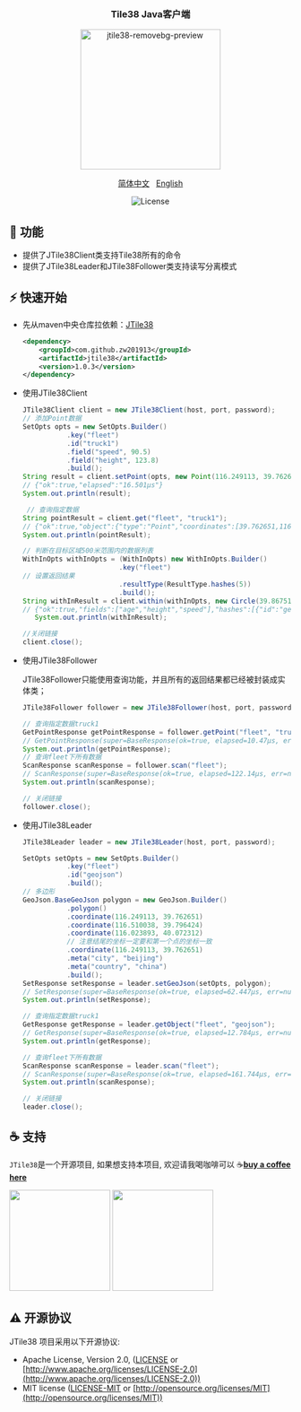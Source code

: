 <div align="center">
<h3>Tile38 Java客户端</h3>
<p><img width="250" alt="jtile38-removebg-preview" src="https://user-images.githubusercontent.com/16849315/186699764-7a4d43b9-4269-4c3b-88b0-cee4d49847f9.png"></p>
  <p>
    <a href="https://github.com/zw201913/jtile38/blob/main/README.md">简体中文</a>&nbsp;&nbsp;
    <a href="https://github.com/zw201913/jtile38/blob/main/README.en-US.md">English</a>
</p>
  <p><img alt="License" src="https://camo.githubusercontent.com/093fc33ad6230c9fc08a4ca2392f4cf7fbe51e746be4d1a09456d8b1e1101a40/68747470733a2f2f696d672e736869656c64732e696f2f6372617465732f6c2f73616c766f2e737667" /></p>
</div>

## 🎯 功能

   - 提供了JTile38Client类支持Tile38所有的命令
   - 提供了JTile38Leader和JTile38Follower类支持读写分离模式

## ⚡️ 快速开始

   - 先从maven中央仓库拉依赖：[JTile38](https://mvnrepository.com/artifact/com.github.zw201913/jtile38)
     ```xml
     <dependency>
         <groupId>com.github.zw201913</groupId>
         <artifactId>jtile38</artifactId>
         <version>1.0.3</version>
     </dependency>
     ```
   - 使用JTile38Client
   
     ```java
     JTile38Client client = new JTile38Client(host, port, password);
     // 添加Point数据
     SetOpts opts = new SetOpts.Builder()
                .key("fleet")
                .id("truck1")
                .field("speed", 90.5)
                .field("height", 123.8)
                .build();
     String result = client.setPoint(opts, new Point(116.249113, 39.762651));
     // {"ok":true,"elapsed":"16.501µs"}
     System.out.println(result);

      // 查询指定数据
     String pointResult = client.get("fleet", "truck1");
     // {"ok":true,"object":{"type":"Point","coordinates":[39.762651,116.249113]},"elapsed":"17.223µs"}
     System.out.println(pointResult);
     
     // 判断在目标区域500米范围内的数据列表
     WithInOpts withInOpts = (WithInOpts) new WithInOpts.Builder()
                             .key("fleet")
     // 设置返回结果
                             .resultType(ResultType.hashes(5))
                             .build();
     String withInResult = client.within(withInOpts, new Circle(39.867514, 116.577703, 500));
     // {"ok":true,"fields":["age","height","speed"],"hashes":[{"id":"geojsonPolygon","hash":"wx4fu","fields":[0,120.5,90.5]},{"id":"geojsonMultiPolygon","hash":"wx4fu","fields":[0,120.5,90.5]}],"count":2,"cursor":0,"elapsed":"86.252µs"}
        System.out.println(withInResult);
     
     //关闭链接
     client.close();
     ```
   - 使用JTile38Follower

     JTile38Follower只能使用查询功能，并且所有的返回结果都已经被封装成实体类；
     ```java
     JTile38Follower follower = new JTile38Follower(host, port, password);
     
     // 查询指定数据truck1
     GetPointResponse getPointResponse = follower.getPoint("fleet", "truck1");
     // GetPointResponse(super=BaseResponse(ok=true, elapsed=10.47µs, err=null), fields=null, point=GetPointResponse.Point(lat=116.249113, lon=39.762651, z=0))
     System.out.println(getPointResponse);
     // 查询fleet下所有数据
     ScanResponse scanResponse = follower.scan("fleet");
     // ScanResponse(super=BaseResponse(ok=true, elapsed=122.14µs, err=null), fields=[age, height, speed], ids=null, points=null, bounds=null, hashes=null, objects=[ScanResponse.Data(id=bounds1, object=ScanResponse.DataObject(raw=null, type=Polygon, coordinates=[[[39.867514, 116.577703], [39.868634, 116.577703], [39.868634, 116.578497], [39.867514, 116.578497], [39.867514, 116.577703]]], meta=null), fields=[0.0, 120.5, 90.5]), ScanResponse.Data(id=geojsonLineString, object=ScanResponse.DataObject(raw=null, type=LineString, coordinates=[[39.867514, 116.577703], [39.868634, 116.578497]], meta={name=zouwei, gender=7}), fields=[0.0, 120.5, 90.5]), ScanResponse.Data(id=geojsonMultiLineString, object=ScanResponse.DataObject(raw=null, type=MultiLineString, coordinates=[[[39.867514, 116.577703], [39.868634, 116.578497]], [[39.867314, 116.577503], [39.866634, 116.576497]]], meta={name=zouwei, gender=1}), fields=[0.0, 120.5, 90.5]), ScanResponse.Data(id=geojsonMultiPoint, object=ScanResponse.DataObject(raw=null, type=MultiPoint, coordinates=[[39.867514, 116.577703], [39.868634, 116.578497]], meta={name=zouwei, age=30}), fields=[0.0, 120.5, 90.5]), ScanResponse.Data(id=geojsonMultiPolygon, object=ScanResponse.DataObject(raw=null, type=MultiPolygon, coordinates=[[[[116.577703, 39.867514], [116.578497, 39.868634], [116.576497, 39.867634], [116.577703, 39.867514]], [[116.577703, 39.867514], [116.578497, 39.868634], [116.576497, 39.867634], [116.577703, 39.867514]]]], meta={name=zouwei, gender=7}), fields=[0.0, 120.5, 90.5]), ScanResponse.Data(id=geojsonPoint, object=ScanResponse.DataObject(raw=null, type=Point, coordinates=[39.867514, 116.577703], meta={name=zouwei, age=30}), fields=[0.0, 120.5, 90.5]), ScanResponse.Data(id=geojsonPolygon, object=ScanResponse.DataObject(raw=null, type=Polygon, coordinates=[[[116.577703, 39.867514], [116.578497, 39.868634], [116.576497, 39.867634], [116.577703, 39.867514]]], meta={name=zouwei, gender=7}), fields=[0.0, 120.5, 90.5]), ScanResponse.Data(id=geojsonpoint, object=ScanResponse.DataObject(raw=null, type=LineString, coordinates=[[39.867514, 116.577703], [39.868634, 116.578497]], meta={name=zouwei}), fields=[0.0, 120.5, 90.5]), ScanResponse.Data(id=hash, object=ScanResponse.DataObject(raw=rawString, type=RawString, coordinates=null, meta=null), fields=[0.0, 120.5, 90.5]), ScanResponse.Data(id=hello, object=ScanResponse.DataObject(raw=null, type=Point, coordinates=[33.462, -112.268], meta=null), fields=[30.0, 0.0, 0.0]), ScanResponse.Data(id=json, object=ScanResponse.DataObject(raw={"name":{"first":"zou"}}, type=RawString, coordinates=null, meta=null), fields=[0.0, 0.0, 0.0]), ScanResponse.Data(id=point1, object=ScanResponse.DataObject(raw=null, type=Point, coordinates=[39.867514, 116.577703, 1661309797349], meta=null), fields=[0.0, 120.5, 90.5]), ScanResponse.Data(id=truck1, object=ScanResponse.DataObject(raw=null, type=Point, coordinates=[39.762651, 116.249113], meta=null), fields=[0.0, 123.8, 90.5])], count=13, cursor=0)
     System.out.println(scanResponse);

     // 关闭链接
     follower.close();
     ```
   - 使用JTile38Leader

     ```java
     JTile38Leader leader = new JTile38Leader(host, port, password);

	 SetOpts setOpts = new SetOpts.Builder()
				.key("fleet")
				.id("geojson")
				.build();
	 // 多边形
	 GeoJson.BaseGeoJson polygon = new GeoJson.Builder()
				.polygon()
				.coordinate(116.249113, 39.762651)
				.coordinate(116.510038, 39.796424)
				.coordinate(116.023893, 40.072312)
				// 注意结尾的坐标一定要和第一个点的坐标一致
				.coordinate(116.249113, 39.762651)
				.meta("city", "beijing")
				.meta("country", "china")
				.build();
	 SetResponse setResponse = leader.setGeoJson(setOpts, polygon);
	 // SetResponse(super=BaseResponse(ok=true, elapsed=62.447µs, err=null))
	 System.out.println(setResponse);

	 // 查询指定数据truck1
	 GetResponse getResponse = leader.getObject("fleet", "geojson");
	 // GetResponse(super=BaseResponse(ok=true, elapsed=12.784µs, err=null), fields=null, object=GetResponse.DataObject(raw=null, type=Polygon, coordinates=[[[39.762651, 116.249113], [39.796424, 116.510038], [40.072312, 116.023893], [39.762651, 116.249113]]], meta={city=beijing, country=china}))
	 System.out.println(getResponse);

	 // 查询fleet下所有数据
	 ScanResponse scanResponse = leader.scan("fleet");
	 // ScanResponse(super=BaseResponse(ok=true, elapsed=161.744µs, err=null), fields=[age, height, speed], ids=null, points=null, bounds=null, hashes=null, objects=[ScanResponse.Data(id=bounds1, object=ScanResponse.DataObject(raw=null, type=Polygon, coordinates=[[[39.867514, 116.577703], [39.868634, 116.577703], [39.868634, 116.578497], [39.867514, 116.578497], [39.867514, 116.577703]]], meta=null), fields=[0.0, 120.5, 90.5]), ScanResponse.Data(id=geojson, object=ScanResponse.DataObject(raw=null, type=Polygon, coordinates=[[[39.762651, 116.249113], [39.796424, 116.510038], [40.072312, 116.023893], [39.762651, 116.249113]]], meta={city=beijing, country=china}), fields=[0.0, 0.0, 0.0]), ScanResponse.Data(id=geojsonLineString, object=ScanResponse.DataObject(raw=null, type=LineString, coordinates=[[39.867514, 116.577703], [39.868634, 116.578497]], meta={name=zouwei, gender=7}), fields=[0.0, 120.5, 90.5]), ScanResponse.Data(id=geojsonMultiLineString, object=ScanResponse.DataObject(raw=null, type=MultiLineString, coordinates=[[[39.867514, 116.577703], [39.868634, 116.578497]], [[39.867314, 116.577503], [39.866634, 116.576497]]], meta={name=zouwei, gender=1}), fields=[0.0, 120.5, 90.5]), ScanResponse.Data(id=geojsonMultiPoint, object=ScanResponse.DataObject(raw=null, type=MultiPoint, coordinates=[[39.867514, 116.577703], [39.868634, 116.578497]], meta={name=zouwei, age=30}), fields=[0.0, 120.5, 90.5]), ScanResponse.Data(id=geojsonMultiPolygon, object=ScanResponse.DataObject(raw=null, type=MultiPolygon, coordinates=[[[[116.577703, 39.867514], [116.578497, 39.868634], [116.576497, 39.867634], [116.577703, 39.867514]], [[116.577703, 39.867514], [116.578497, 39.868634], [116.576497, 39.867634], [116.577703, 39.867514]]]], meta={name=zouwei, gender=7}), fields=[0.0, 120.5, 90.5]), ScanResponse.Data(id=geojsonPoint, object=ScanResponse.DataObject(raw=null, type=Point, coordinates=[39.867514, 116.577703], meta={name=zouwei, age=30}), fields=[0.0, 120.5, 90.5]), ScanResponse.Data(id=geojsonPolygon, object=ScanResponse.DataObject(raw=null, type=Polygon, coordinates=[[[116.577703, 39.867514], [116.578497, 39.868634], [116.576497, 39.867634], [116.577703, 39.867514]]], meta={name=zouwei, gender=7}), fields=[0.0, 120.5, 90.5]), ScanResponse.Data(id=geojsonpoint, object=ScanResponse.DataObject(raw=null, type=LineString, coordinates=[[39.867514, 116.577703], [39.868634, 116.578497]], meta={name=zouwei}), fields=[0.0, 120.5, 90.5]), ScanResponse.Data(id=hash, object=ScanResponse.DataObject(raw=rawString, type=RawString, coordinates=null, meta=null), fields=[0.0, 120.5, 90.5]), ScanResponse.Data(id=hello, object=ScanResponse.DataObject(raw=null, type=Point, coordinates=[33.462, -112.268], meta=null), fields=[30.0, 0.0, 0.0]), ScanResponse.Data(id=json, object=ScanResponse.DataObject(raw={"name":{"first":"zou"}}, type=RawString, coordinates=null, meta=null), fields=[0.0, 0.0, 0.0]), ScanResponse.Data(id=point1, object=ScanResponse.DataObject(raw=null, type=Point, coordinates=[39.867514, 116.577703, 1661309797349], meta=null), fields=[0.0, 120.5, 90.5]), ScanResponse.Data(id=truck1, object=ScanResponse.DataObject(raw=null, type=Point, coordinates=[39.762651, 116.249113], meta=null), fields=[0.0, 123.8, 90.5])], count=14, cursor=0)
	 System.out.println(scanResponse);

     // 关闭链接
	 leader.close();
     ```

## ☕ 支持

`JTile38`是一个开源项目, 如果想支持本项目, 欢迎请我喝咖啡可以 ☕[**buy a coffee here**](https://www.buymeacoffee.com/zouwei9305g)

<p><image width="180" src="https://user-images.githubusercontent.com/16849315/186829736-a2e66254-bcff-4827-bd05-37df0eb9f785.jpg">
<image width="180" src="https://user-images.githubusercontent.com/16849315/186829768-ab60f742-d215-4e96-81ba-1b6ef24db7bc.png"></p>

## ⚠️ 开源协议

JTile38 项目采用以下开源协议:
* Apache License, Version 2.0, ([LICENSE](LICENSE) or [http://www.apache.org/licenses/LICENSE-2.0](http://www.apache.org/licenses/LICENSE-2.0))
* MIT license ([LICENSE-MIT](LICENSE-MIT) or [http://opensource.org/licenses/MIT](http://opensource.org/licenses/MIT))
